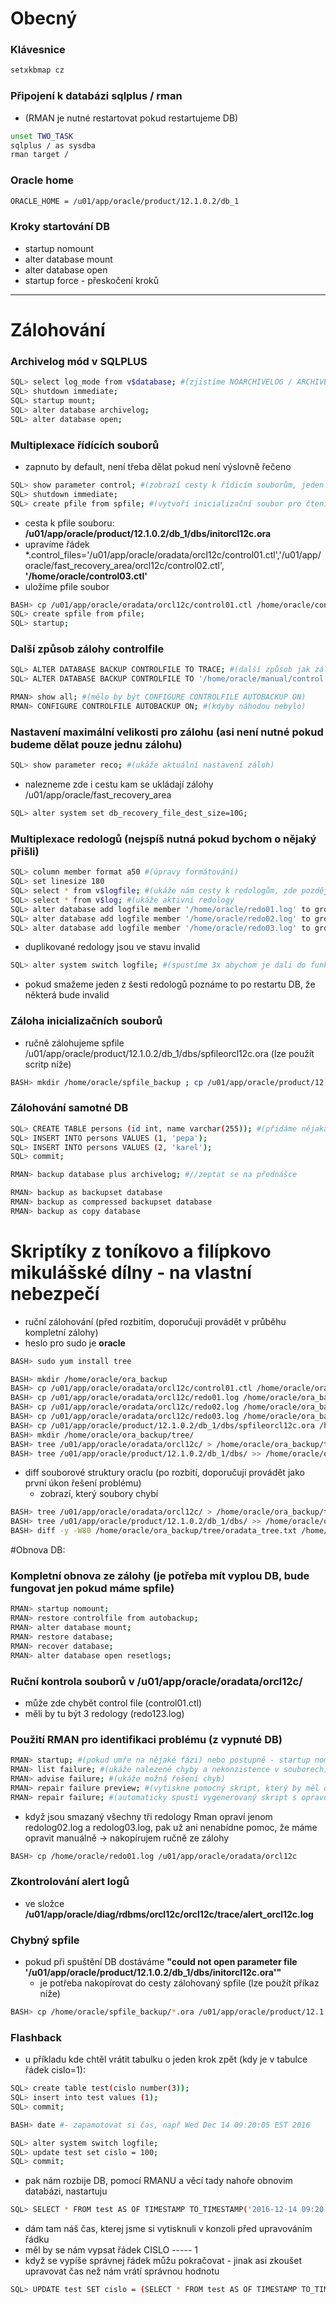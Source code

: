 # Obecný
### Klávesnice
```bash
setxkbmap cz
```
### Připojení k databázi sqlplus / rman
* (RMAN je nutné restartovat pokud restartujeme DB)
```bash
unset TWO_TASK
sqlplus / as sysdba
rman target /
```

### Oracle home
```bash
ORACLE_HOME = /u01/app/oracle/product/12.1.0.2/db_1
```
### Kroky startování DB
* startup nomount
* alter database mount
* alter database open
* startup force - přeskočení kroků

***

# Zálohování
### Archivelog mód v SQLPLUS
```bash
SQL> select log_mode from v$database; #(zjistíme NOARCHIVELOG / ARCHIVELOG)
SQL> shutdown immediate;
SQL> startup mount;
SQL> alter database archivelog;
SQL> alter database open;
```

### Multiplexace řídících souborů
* zapnuto by default, není třeba dělat pokud není výslovně řečeno
```bash
SQL> show parameter control; #(zobrazí cesty k řídicím souborům, jeden zkopírujem do /home/oracle/control03.ctl)
SQL> shutdown immediate;
SQL> create pfile from spfile; #(vytvoří inicializační soubor pro čtení, DB nesmí běžet)
```

* cesta k pfile souboru: **/u01/app/oracle/product/12.1.0.2/db_1/dbs/initorcl12c.ora**
* upravíme řádek  \*.control_files='/u01/app/oracle/oradata/orcl12c/control01.ctl','/u01/app/oracle/fast_recovery_area/orcl12c/control02.ctl', **'/home/oracle/control03.ctl'**
* uložíme pfile soubor

```bash
BASH> cp /u01/app/oracle/oradata/orcl12c/control01.ctl /home/oracle/control03.ctl
SQL> create spfile from pfile;
SQL> startup;
```
### Další způsob zálohy controlfile
```bash
SQL> ALTER DATABASE BACKUP CONTROLFILE TO TRACE; #(další způsob jak zálohovat control file)
SQL> ALTER DATABASE BACKUP CONTROLFILE TO '/home/oracle/manual/control.ctl'; #(manuální záloha řídícího souboru)
```
```bash
RMAN> show all; #(mělo by být CONFIGURE CONTROLFILE AUTOBACKUP ON)
RMAN> CONFIGURE CONTROLFILE AUTOBACKUP ON; #(kdyby náhodou nebylo)
```

### Nastavení maximální velikosti pro zálohu (asi není nutné pokud budeme dělat pouze jednu zálohu)
```bash
SQL> show parameter reco; #(ukáže aktuální nastavení záloh)
```
* nalezneme zde i cestu kam se ukládají zálohy /u01/app/oracle/fast_recovery_area
```bash
SQL> alter system set db_recovery_file_dest_size=10G;
```

### Multiplexace redologů (nejspíš nutná pokud bychom o nějaký přišli)
```bash
SQL> column member format a50 #(úpravy formátování)
SQL> set linesize 180
SQL> select * from v$logfile; #(ukáže nám cesty k redologům, zde později můžeme hledat problémy)
SQL> select * from v$log; #(ukáže aktivní redology
SQL> alter database add logfile member '/home/oracle/redo01.log' to group 1; #(duplikace redologu 1, 2, 3)
SQL> alter database add logfile member '/home/oracle/redo02.log' to group 2;
SQL> alter database add logfile member '/home/oracle/redo03.log' to group 3;
```
* duplikované redology jsou ve stavu invalid
```bash
SQL> alter system switch logfile; #(spustíme 3x abychom je dali do funkčního stavu)
```
- pokud smažeme jeden z šesti redologů poznáme to po restartu DB, že některá bude invalid

### Záloha inicializačních souborů
* ručně zálohujeme spfile /u01/app/oracle/product/12.1.0.2/db_1/dbs/spfileorcl12c.ora (lze použít scritp níže)
```bash
BASH> mkdir /home/oracle/spfile_backup ; cp /u01/app/oracle/product/12.1.0.2/db_1/dbs/spfileorcl12c.ora /home/oracle/spfile_backup/
```

### Zálohování samotné DB
```bash
SQL> CREATE TABLE persons (id int, name varchar(255)); #(přidáme nějaká ukázková data)SQL> 
SQL> INSERT INTO persons VALUES (1, 'pepa');
SQL> INSERT INTO persons VALUES (2, 'karel');
SQL> commit;

RMAN> backup database plus archivelog; #//zeptat se na přednášce

RMAN> backup as backupset database
RMAN> backup as compressed backupset database
RMAN> backup as copy database
```

# Skriptíky z toníkovo a filípkovo mikulášské dílny - na vlastní nebezpečí
* ruční zálohování (před rozbitím, doporučuji provádět v průběhu kompletní zálohy)
* heslo pro sudo je **oracle**

```bash
BASH> sudo yum install tree

BASH> mkdir /home/oracle/ora_backup
BASH> cp /u01/app/oracle/oradata/orcl12c/control01.ctl /home/oracle/ora_backup/control01.ctl
BASH> cp /u01/app/oracle/oradata/orcl12c/redo01.log /home/oracle/ora_backup/redo01.log
BASH> cp /u01/app/oracle/oradata/orcl12c/redo02.log /home/oracle/ora_backup/redo02.log
BASH> cp /u01/app/oracle/oradata/orcl12c/redo03.log /home/oracle/ora_backup/redo03.log
BASH> cp /u01/app/oracle/product/12.1.0.2/db_1/dbs/spfileorcl12c.ora /home/oracle/ora_backup/spfileorcl12c.ora
BASH> mkdir /home/oracle/ora_backup/tree/
BASH> tree /u01/app/oracle/oradata/orcl12c/ > /home/oracle/ora_backup/tree/oradata_tree.txt
BASH> tree /u01/app/oracle/product/12.1.0.2/db_1/dbs/ >> /home/oracle/ora_backup/tree/oradata_tree.txt
```

* diff souborové struktury oraclu (po rozbití, doporučuji provádět jako první úkon řešení problému)
  - zobrazí, který soubory chybí
```bash
BASH> tree /u01/app/oracle/oradata/orcl12c/ > /home/oracle/ora_backup/tree/oradata_tree1.txt
BASH> tree /u01/app/oracle/product/12.1.0.2/db_1/dbs/ >> /home/oracle/ora_backup/tree/oradata_tree1.txt
BASH> diff -y -W80 /home/oracle/ora_backup/tree/oradata_tree.txt /home/oracle/ora_backup/tree/oradata_tree1.txt
```
#Obnova DB:

### Kompletní obnova ze zálohy (je potřeba mít vyplou DB, bude fungovat jen pokud máme spfile)
```bash
RMAN> startup nomount;
RMAN> restore controlfile from autobackup;
RMAN> alter database mount;
RMAN> restore database;
RMAN> recover database;
RMAN> alter database open resetlogs;
```

### Ruční kontrola souborů v /u01/app/oracle/oradata/orcl12c/
* může zde chybět control file (control01.ctl)
* měli by tu být 3 redology (redo123.log)

### Použití RMAN pro identifikaci problému (z vypnuté DB)
```bash
RMAN> startup; #(pokud umře na nějaké fázi) nebo postupně - startup nomount; atd...
RMAN> list failure; #(ukáže nalezené chyby a nekonzistence v souborech)
RMAN> advise failure; #(ukáže možná řešení chyb)
RMAN> repair failure preview; #(vytiskne pomocný skript, který by měl opravit problém, pak už jen kopírovat příkazy odsud)
RMAN> repair failure; #(automaticky spustí vygenerovaný skript s opravou)
```
* když jsou smazaný všechny tři redology Rman opraví jenom redolog02.log a redolog03.log, pak už ani nenabídne pomoc, že máme opravit     manuálně -> nakopírujem ručně ze zálohy
```bash
BASH> cp /home/oracle/redo01.log /u01/app/oracle/oradata/orcl12c
```

### Zkontrolování alert logů 
* ve složce **/u01/app/oracle/diag/rdbms/orcl12c/orcl12c/trace/alert_orcl12c.log**

### Chybný spfile
* pokud při spuštění DB dostáváme **"could not open parameter file '/u01/app/oracle/product/12.1.0.2/db_1/dbs/initorcl12c.ora'"**
  - je potřeba nakopírovat do cesty zálohovaný spfile (lze použít příkaz níže)

```bash
BASH> cp /home/oracle/spfile_backup/*.ora /u01/app/oracle/product/12.1.0.2/db_1/dbs/
```

### Flashback 
* u příkladu kde chtěl vrátit tabulku o jeden krok zpět (kdy je v tabulce řádek cislo=1):
```bash
SQL> create table test(cislo number(3));
SQL> insert into test values (1);
SQL> commit;

BASH> date #- zapamotovat si čas, např Wed Dec 14 09:20:05 EST 2016

SQL> alter system switch logfile;
SQL> update test set cislo = 100;
SQL> commit;
```
* pak nám rozbije DB, pomocí RMANU a věcí tady nahoře obnovim databázi, nastartuju 

```bash
SQL> SELECT * FROM test AS OF TIMESTAMP TO_TIMESTAMP('2016-12-14 09:20:05', 'YYYY-MM-DD hh24:MI:SS');
```
* dám tam náš čas, kterej jsme si vytisknuli v konzoli před upravováním řádku 
* měl by se nám vypsat řádek CISLO
                             -----
                                 1
* když se vypíše správnej řádek můžu pokračovat - jinak asi zkoušet upravovat čas než nám vrátí správnou hodnotu
```bash
SQL> UPDATE test SET cislo = (SELECT * FROM test AS OF TIMESTAMP TO_TIMESTAMP('2016-12-14 09:20:05', 'YYYY-MM-DD hh24:MI:SS'));
```

